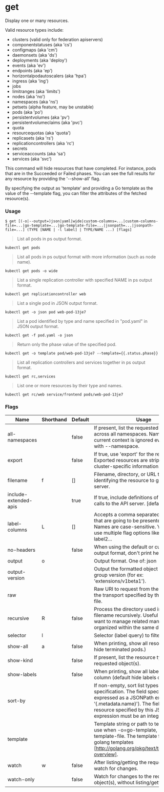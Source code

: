 # get


Display one or many resources.

Valid resource types include:
* clusters (valid only for federation apiservers)
* componentstatuses (aka 'cs')
* configmaps (aka 'cm')
* daemonsets (aka 'ds')
* deployments (aka 'deploy')
* events (aka 'ev')
* endpoints (aka 'ep')
* horizontalpodautoscalers (aka 'hpa')
* ingress (aka 'ing')
* jobs
* limitranges (aka 'limits')
* nodes (aka 'no')
* namespaces (aka 'ns')
* petsets (alpha feature, may be unstable)
* pods (aka 'po')
* persistentvolumes (aka 'pv')
* persistentvolumeclaims (aka 'pvc')
* quota
* resourcequotas (aka 'quota')
* replicasets (aka 'rs')
* replicationcontrollers (aka 'rc')
* secrets
* serviceaccounts (aka 'sa')
* services (aka 'svc')


This command will hide resources that have completed. For instance, pods that are in the Succeeded or Failed phases.
You can see the full results for any resource by providing the '--show-all' flag.

By specifying the output as 'template' and providing a Go template as the value
of the --template flag, you can filter the attributes of the fetched resource(s).

### Usage

`$ get [(-o|--output=)json|yaml|wide|custom-columns=...|custom-columns-file=...|go-template=...|go-template-file=...|jsonpath=...|jsonpath-file=...] (TYPE [NAME | -l label] | TYPE/NAME ...) [flags]`

> List all pods in ps output format.

```shell
kubectl get pods
```

> List all pods in ps output format with more information (such as node name).

```shell
kubectl get pods -o wide
```

> List a single replication controller with specified NAME in ps output format.

```shell
kubectl get replicationcontroller web
```

> List a single pod in JSON output format.

```shell
kubectl get -o json pod web-pod-13je7
```

> List a pod identified by type and name specified in "pod.yaml" in JSON output format.

```shell
kubectl get -f pod.yaml -o json
```

> Return only the phase value of the specified pod.

```shell
kubectl get -o template pod/web-pod-13je7 --template={{.status.phase}}
```

> List all replication controllers and services together in ps output format.

```shell
kubectl get rc,services
```

> List one or more resources by their type and names.

```shell
kubectl get rc/web service/frontend pods/web-pod-13je7
```


### Flags

Name | Shorthand | Default | Usage
---- | --------- | ------- | ----- 
all-namespaces |  | false | If present, list the requested object(s) across all namespaces. Namespace in current context is ignored even if specified with --namespace. 
export |  | false | If true, use 'export' for the resources.  Exported resources are stripped of cluster-specific information. 
filename | f | [] | Filename, directory, or URL to files identifying the resource to get from a server. 
include-extended-apis |  | true | If true, include definitions of new APIs via calls to the API server. [default true] 
label-columns | L | [] | Accepts a comma separated list of labels that are going to be presented as columns. Names are case-sensitive. You can also use multiple flag options like -L label1 -L label2... 
no-headers |  | false | When using the default or custom-column output format, don't print headers. 
output | o |  | Output format. One of: json|yaml|wide|name|custom-columns=...|custom-columns-file=...|go-template=...|go-template-file=...|jsonpath=...|jsonpath-file=... See custom columns [http://kubernetes.io/docs/user-guide/kubectl-overview/#custom-columns], golang template [http://golang.org/pkg/text/template/#pkg-overview] and jsonpath template [http://kubernetes.io/docs/user-guide/jsonpath]. 
output-version |  |  | Output the formatted object with the given group version (for ex: 'extensions/v1beta1'). 
raw |  |  | Raw URI to request from the server.  Uses the transport specified by the kubeconfig file. 
recursive | R | false | Process the directory used in -f, --filename recursively. Useful when you want to manage related manifests organized within the same directory. 
selector | l |  | Selector (label query) to filter on 
show-all | a | false | When printing, show all resources (default hide terminated pods.) 
show-kind |  | false | If present, list the resource type for the requested object(s). 
show-labels |  | false | When printing, show all labels as the last column (default hide labels column) 
sort-by |  |  | If non-empty, sort list types using this field specification.  The field specification is expressed as a JSONPath expression (e.g. '{.metadata.name}'). The field in the API resource specified by this JSONPath expression must be an integer or a string. 
template |  |  | Template string or path to template file to use when -o=go-template, -o=go-template-file. The template format is golang templates [http://golang.org/pkg/text/template/#pkg-overview]. 
watch | w | false | After listing/getting the requested object, watch for changes. 
watch-only |  | false | Watch for changes to the requested object(s), without listing/getting first. 


